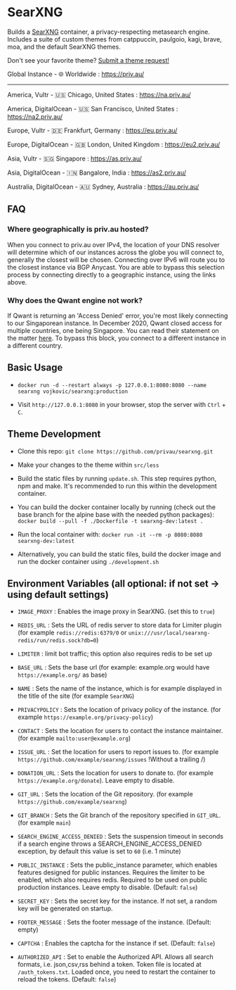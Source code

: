 # SearXNG

Builds a [SearXNG](https://github.com/searxng/searxng) container, a privacy-respecting metasearch engine. Includes a suite of custom themes from catppuccin, paulgoio, kagi, brave, moa, and the default SearXNG themes.

Don't see your favorite theme? [Submit a theme request!](https://github.com/privau/searxng/issues/new?assignees=&labels=bug&projects=&template=theme-request.md)

Global Instance - 🌐 Worldwide : https://priv.au/

---

America, Vultr - 🇺🇸 Chicago, United States : https://na.priv.au/

America, DigitalOcean - 🇺🇸 San Francisco, United States : https://na2.priv.au/

Europe, Vultr - 🇩🇪 Frankfurt, Germany : https://eu.priv.au/

Europe, DigitalOcean - 🇬🇧 London, United Kingdom : https://eu2.priv.au/

Asia, Vultr - 🇸🇬 Singapore : https://as.priv.au/

Asia, DigitalOcean - 🇮🇳 Bangalore, India : https://as2.priv.au/

Australia, DigitalOcean - 🇦🇺 Sydney, Australia : https://au.priv.au/


## FAQ

### Where geographically is priv.au hosted?

When you connect to priv.au over IPv4, the location of your DNS resolver will determine which of our instances across the globe you will connect to, generally the closest will be chosen. Connecting over IPv6 will route you to the closest instance via BGP Anycast. You are able to bypass this selection process by connecting directly to a geographic instance, using the links above.

### Why does the Qwant engine not work?

If Qwant is returning an 'Access Denied' error, you're most likely connecting to our Singaporean instance. In December 2020, Qwant closed access for multiple countries, one being Singapore. You can read their statement on the matter [here](https://twitter.com/QwantCom/status/1339149434572206080). To bypass this block, you connect to a different instance in a different country.

## Basic Usage

* ```docker run -d --restart always -p 127.0.0.1:8080:8080 --name searxng vojkovic/searxng:production```

* Visit `http://127.0.0.1:8080` in your browser, stop the server with `Ctrl` + `C`.

## Theme Development

* Clone this repo: ```git clone https://github.com/privau/searxng.git```

* Make your changes to the theme within `src/less`

* Build the static files by running `update.sh`. This step requires python, npm and make. It's recommended to run this within the development container.

* You can build the docker container locally by running (check out the base branch for the alpine base with the needed python packages): ```docker build --pull -f ./Dockerfile -t searxng-dev:latest .```

* Run the local container with: ```docker run -it --rm -p 8080:8080 searxng-dev:latest```

* Alternatively, you can build the static files, build the docker image and run the docker container using `./development.sh`

## Environment Variables (all optional: if not set -> using default settings)

* ```IMAGE_PROXY``` : Enables the image proxy in SearXNG. (set this to `true`)

* ```REDIS_URL``` : Sets the URL of redis server to store data for Limiter plugin (for example `redis://redis:6379/0` or `unix:///usr/local/searxng-redis/run/redis.sock?db=0`)

* ```LIMITER``` : limit bot traffic; this option also requires redis to be set up

* ```BASE_URL``` : Sets the base url (for example: example.org would have `https://example.org/` as base)

* ```NAME``` : Sets the name of the instance, which is for example displayed in the title of the site (for example `SearXNG`)

* ```PRIVACYPOLICY``` : Sets the location of privacy policy of the instance. (for example `https://example.org/privacy-policy`)

* ```CONTACT``` : Sets the location for users to contact the instance maintainer. (for example `mailto:user@example.org`)

* ```ISSUE_URL``` : Set the location for users to report issues to. (for example `https://github.com/example/searxng/issues` !Without a trailing /)

* ```DONATION_URL``` : Sets the location for users to donate to. (for example `https://example.org/donate`). Leave empty to disable.

* ```GIT_URL``` : Sets the location of the Git repository. (for example `https://github.com/example/searxng`)

* ```GIT_BRANCH``` : Sets the Git branch of the repository specified in `GIT_URL`. (for example `main`)

* ```SEARCH_ENGINE_ACCESS_DENIED``` : Sets the suspension timeout in seconds if a search engine throws a SEARCH_ENGINE_ACCESS_DENIED exception, by default this value is set to ```60``` (i.e. 1 minute)

* ```PUBLIC_INSTANCE``` : Sets the public_instance parameter, which enables features designed for public instances. Requires the limiter to be enabled, which also requires redis. Required to be used on public production instances. Leave empty to disable. (Default: `false`)

* ```SECRET_KEY``` : Sets the secret key for the instance. If not set, a random key will be generated on startup.

* ```FOOTER_MESSAGE``` : Sets the footer message of the instance. (Default: empty)

* ```CAPTCHA``` : Enables the captcha for the instance if set. (Default: `false`)

* ```AUTHORIZED_API``` : Set to enable the Authorized API. Allows all search formats, i.e. json,csv,rss behind a token. Token file is located at `/auth_tokens.txt`. Loaded once, you need to restart the container to reload the tokens. (Default: `false`)
